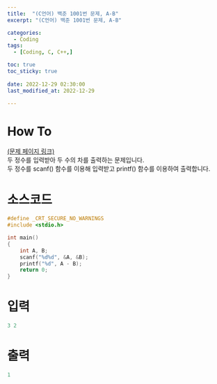 ```yaml
---
title:  "(C언어) 백준 1001번 문제, A-B" 
excerpt: "(C언어) 백준 1001번 문제, A-B"

categories:
  - Coding
tags:
  - [Coding, C, C++,]

toc: true
toc_sticky: true
 
date: 2022-12-29 02:30:00
last_modified_at: 2022-12-29

---
```


# How To
[(문제 페이지 링크)](https://www.acmicpc.net/problem/1001)<br>
두 정수를 입력받아 두 수의 차를 출력하는 문제입니다.<br>
두 정수를 scanf() 함수를 이용해 입력받고 printf() 함수를 이용하여 출력합니다.<br>

# 소스코드
```cpp
#define _CRT_SECURE_NO_WARNINGS
#include <stdio.h>

int main()
{
	int A, B;
	scanf("%d%d", &A, &B);
	printf("%d", A - B);
	return 0;
}
```

# 입력
```cpp
3 2
```

# 출력
```cpp
1
```
